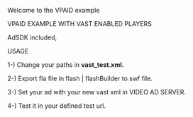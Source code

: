 Welcome to the VPAID example

VPAID EXAMPLE WITH VAST ENABLED PLAYERS

AdSDK included,

USAGE

1-) Change your paths in <b>vast_test.xml.</b>

2-) Export fla file in flash | flashBuilder to swf file.

3-) Set your ad with your new vast xml in VIDEO AD SERVER.

4-) Test it in your defined test url.

